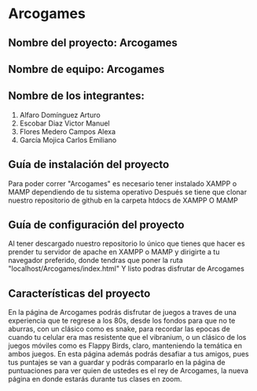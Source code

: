 # Arcogames

## Nombre del proyecto: Arcogames
## Nombre de equipo: Arcogames
## Nombre de los integrantes:
  1. Alfaro Domínguez Arturo
  2. Escobar Diaz Victor Manuel 
  3. Flores Medero Campos Alexa
  4. García Mojica Carlos Emiliano 
## Guía de instalación del proyecto
  Para poder correr "Arcogames" es necesario tener instalado XAMPP o MAMP dependiendo de tu sistema operativo 
  Después se tiene que clonar nuestro repositorio de github en la carpeta htdocs de XAMPP O MAMP
## Guía de configuración del proyecto
  Al tener descargado nuestro repositorio lo único que tienes que hacer es prender tu servidor de apache en XAMPP o MAMP y dirigirte a tu navegador preferido, donde tendras que poner la ruta "localhost/Arcogames/index.html"
  Y listo podras disfrutar de Arcogames
## Características del proyecto
En la página de Arcogames podrás disfrutar de juegos a traves de una experiencia que te regrese a los 80s, desde los fondos para que no te aburras, con un clásico como es snake, para recordar las epocas de cuando tu celular era mas resistente que el vibranium, o un clásico de los juegos móviles como es Flappy Birds, claro, manteniendo la temática en ambos juegos.
En esta página además podrás desafiar a tus amigos, pues tus puntajes se van a guardar y podrás compararlo en la página de puntuaciones para ver quien de ustedes es el rey de Arcogames, la nueva página en donde estarás durante tus clases en zoom.
